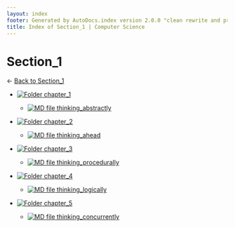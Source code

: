 ```yaml
---
layout: index
footer: Generated by AutoDocs.index version 2.0.0 "clean rewrite and preprocessing" ⓒ Starwort, 2020
title: Index of Section_1 | Computer Science
---
```


# Section_1

← [Back to Section_1](..)

- [![Folder](https://starwort.github.io/computer-science/icon-folder.png) chapter_1](_preprocess/Paper_2/section_1/chapter_1)
  - [![MD file](https://img.icons8.com/windows/512/4a90e2/regular-document.png) thinking_abstractly](_preprocess/Paper_2/section_1/chapter_1/thinking_abstractly.md)

- [![Folder](https://starwort.github.io/computer-science/icon-folder.png) chapter_2](_preprocess/Paper_2/section_1/chapter_2)
  - [![MD file](https://img.icons8.com/windows/512/4a90e2/regular-document.png) thinking_ahead](_preprocess/Paper_2/section_1/chapter_2/thinking_ahead.md)

- [![Folder](https://starwort.github.io/computer-science/icon-folder.png) chapter_3](_preprocess/Paper_2/section_1/chapter_3)
  - [![MD file](https://img.icons8.com/windows/512/4a90e2/regular-document.png) thinking_procedurally](_preprocess/Paper_2/section_1/chapter_3/thinking_procedurally.md)

- [![Folder](https://starwort.github.io/computer-science/icon-folder.png) chapter_4](_preprocess/Paper_2/section_1/chapter_4)
  - [![MD file](https://img.icons8.com/windows/512/4a90e2/regular-document.png) thinking_logically](_preprocess/Paper_2/section_1/chapter_4/thinking_logically.md)

- [![Folder](https://starwort.github.io/computer-science/icon-folder.png) chapter_5](_preprocess/Paper_2/section_1/chapter_5)
  - [![MD file](https://img.icons8.com/windows/512/4a90e2/regular-document.png) thinking_concurrently](_preprocess/Paper_2/section_1/chapter_5/thinking_concurrently.md)

